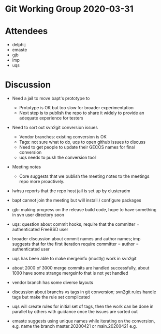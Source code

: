 # Git Working Group 2020-03-31

# Attendees
- delphij
- emaste
- gjb
- imp
- uqs

# Discussion
- Need a jail to move bapt's prototype to
  - Prototype is OK but too slow for broader experimentation
  - Next step is to publish the repo to share it widely to provide an adequate
    experience for testers
- Need to sort out svn2git conversion issues
  - Vendor branches: existing conversion is OK
  - Tags: not sure what to do, uqs to open github issues to discuss
  - Need to get people to update their GECOS names for final conversion
  - uqs needs to push the conversion tool
- Meeting notes
  - Core suggests that we publish the meeting notes to the meetings repo more
    proactively.


- lwhsu reports that the repo host jail is set up by clusteradm
- bapt cannot join the meeting but will install / configure packages
- gjb: making progress on the release build code, hope to have something in
  svn user directory soon
- uqs: question about commit hooks, require that the committer = authenticated
  FreeBSD user
- broader discussion about commit names and author names; imp suggests that
  for the first iteration require committer = author = authenticated user
- uqs has been able to make mergeinfo (mostly) work in svn2git
- about 2000 of 3000 merge commits are handled successfully, about 1000
  have some strange mergeinfo that is not yet handled
- vendor branch has some diverse layouts
- discussion about branchs vs tags in git conversion; svn2git rules handle
  tags but make the rule set complicated
- uqs will create rules for initial set of tags, then the work can be done
  in parallel by others with guidance once the issues are sorted out
- emaste suggests using unique names while iterating on the conversion,
  e.g. name the branch master.20200421 or main.20200421 e.g.
